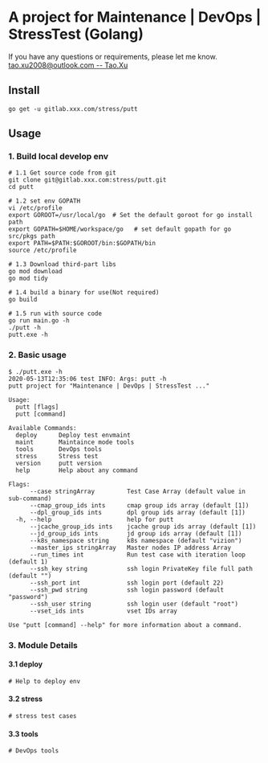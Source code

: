 # A project for Maintenance | DevOps | StressTest (Golang)

If you have any questions or requirements, please let me know.
[tao.xu2008@outlook.com -- Tao.Xu](tao.xu2008@outlook.com)

## Install

```shell
go get -u gitlab.xxx.com/stress/putt
```

## Usage

### 1. Build local develop env

```shell
# 1.1 Get source code from git
git clone git@gitlab.xxx.com:stress/putt.git
cd putt

# 1.2 set env GOPATH
vi /etc/profile
export GOROOT=/usr/local/go  # Set the default goroot for go install path
export GOPATH=$HOME/workspace/go   # set default gopath for go src/pkgs path
export PATH=$PATH:$GOROOT/bin:$GOPATH/bin
source /etc/profile

# 1.3 Download third-part libs
go mod download
go mod tidy

# 1.4 build a binary for use(Not required)
go build

# 1.5 run with source code
go run main.go -h
./putt -h
putt.exe -h
```

### 2. Basic usage

```shell
$ ./putt.exe -h
2020-05-13T12:35:06 test INFO: Args: putt -h
putt project for "Maintenance | DevOps | StressTest ..."

Usage:
  putt [flags]
  putt [command]

Available Commands:
  deploy      Deploy test envmaint
  maint       Maintaince mode tools
  tools       DevOps tools
  stress      Stress test
  version     putt version
  help        Help about any command

Flags:
      --case stringArray         Test Case Array (default value in sub-command)
      --cmap_group_ids ints      cmap group ids array (default [1])
      --dpl_group_ids ints       dpl group ids array (default [1])
  -h, --help                     help for putt
      --jcache_group_ids ints    jcache group ids array (default [1])
      --jd_group_ids ints        jd group ids array (default [1])
      --k8s_namespace string     k8s namespace (default "vizion")
      --master_ips stringArray   Master nodes IP address Array
      --run_times int            Run test case with iteration loop (default 1)
      --ssh_key string           ssh login PrivateKey file full path (default "")
      --ssh_port int             ssh login port (default 22)
      --ssh_pwd string           ssh login password (default "password")
      --ssh_user string          ssh login user (default "root")
      --vset_ids ints            vset IDs array

Use "putt [command] --help" for more information about a command.
```

### 3. Module Details

#### 3.1 deploy

```shell
# Help to deploy env
```

#### 3.2 stress

```shell
# stress test cases
```

#### 3.3 tools

```shell
# DevOps tools
```
